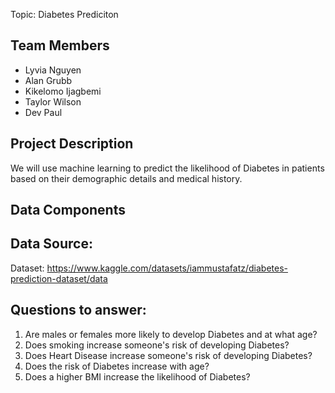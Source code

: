 Topic: Diabetes Prediciton

## Team Members
- Lyvia Nguyen
- Alan Grubb
- Kikelomo Ijagbemi
- Taylor Wilson
- Dev Paul

## Project Description
We will use machine learning to predict the likelihood of Diabetes in patients based on their demographic details and medical history.

## Data Components


## Data Source:
Dataset: https://www.kaggle.com/datasets/iammustafatz/diabetes-prediction-dataset/data
  
## Questions to answer:
1. Are males or females more likely to develop Diabetes and at what age?
2. Does smoking increase someone's risk of developing Diabetes?
3. Does Heart Disease increase someone's risk of developing Diabetes?
4. Does the risk of Diabetes increase with age?
5. Does a higher BMI increase the likelihood of Diabetes?


